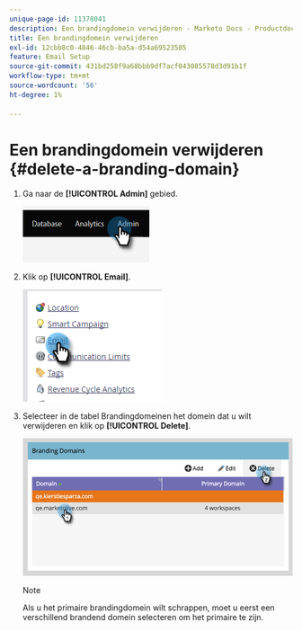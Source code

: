 ```yaml
---
unique-page-id: 11378041
description: Een brandingdomein verwijderen - Marketo Docs - Productdocumentatie
title: Een brandingdomein verwijderen
exl-id: 12cbb8c0-4846-46cb-ba5a-d54a69523585
feature: Email Setup
source-git-commit: 431bd258f9a68bbb9df7acf043085578d3d91b1f
workflow-type: tm+mt
source-wordcount: '56'
ht-degree: 1%

---
```


# Een brandingdomein verwijderen {#delete-a-branding-domain}

1. Ga naar de **[!UICONTROL Admin]** gebied.

   ![](assets/delete-a-branding-domain-1.png)

1. Klik op **[!UICONTROL Email]**.

   ![](assets/delete-a-branding-domain-2.png)

1. Selecteer in de tabel Brandingdomeinen het domein dat u wilt verwijderen en klik op **[!UICONTROL Delete]**.

   ![](assets/delete-a-branding-domain-3.png)

   >[!NOTE]
   >
   >Als u het primaire brandingdomein wilt schrappen, moet u eerst een verschillend brandend domein selecteren om het primaire te zijn.
